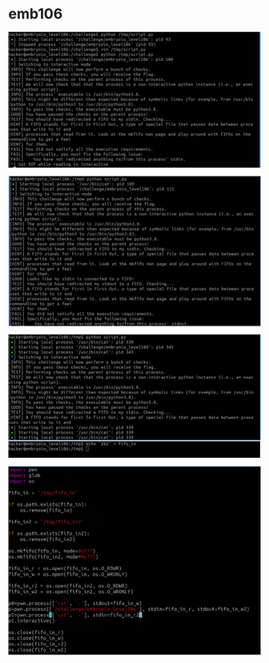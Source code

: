 # emb106

![stdin redirection to the challenge required](<../.gitbook/assets/image (74).png>)

![stdout from the challenge required](<../.gitbook/assets/image (10).png>)

![I was stuck here about hours. So I wandered around discord and found this solution. Which is a bit unsatisfying but at least working](<../.gitbook/assets/image (84).png>)

![stdin and stdout of fifos are streamed, thus I should echo the first fifo.](<../.gitbook/assets/image (9).png>)
